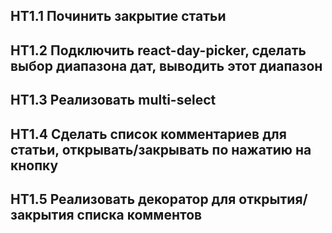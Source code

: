 ## HT1.1 Починить закрытие статьи
## HT1.2 Подключить react-day-picker, сделать выбор диапазона дат, выводить этот диапазон
## HT1.3 Реализовать multi-select
## HT1.4 Сделать список комментариев для статьи, открывать/закрывать по нажатию на кнопку
## HT1.5 Реализовать декоратор для открытия/закрытия списка комментов